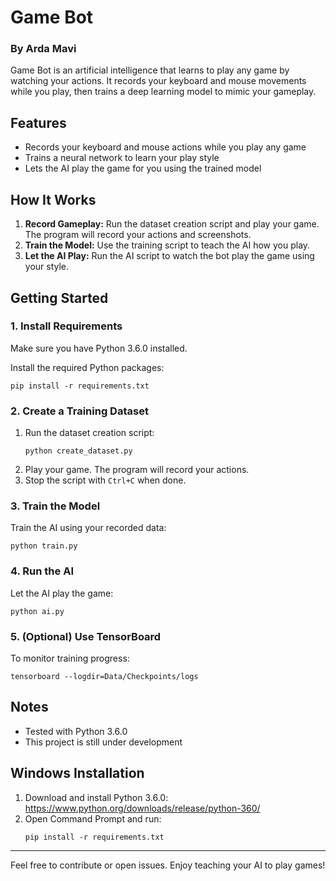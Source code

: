 # Game Bot
### By Arda Mavi

Game Bot is an artificial intelligence that learns to play any game by watching your actions. It records your keyboard and mouse movements while you play, then trains a deep learning model to mimic your gameplay.

## Features
- Records your keyboard and mouse actions while you play any game
- Trains a neural network to learn your play style
- Lets the AI play the game for you using the trained model

## How It Works
1. **Record Gameplay:** Run the dataset creation script and play your game. The program will record your actions and screenshots.
2. **Train the Model:** Use the training script to teach the AI how you play.
3. **Let the AI Play:** Run the AI script to watch the bot play the game using your style.

## Getting Started

### 1. Install Requirements
Make sure you have Python 3.6.0 installed.

Install the required Python packages:
```
pip install -r requirements.txt
```

### 2. Create a Training Dataset
1. Run the dataset creation script:
   ```
   python create_dataset.py
   ```
2. Play your game. The program will record your actions.
3. Stop the script with `Ctrl+C` when done.

### 3. Train the Model
Train the AI using your recorded data:
```
python train.py
```

### 4. Run the AI
Let the AI play the game:
```
python ai.py
```

### 5. (Optional) Use TensorBoard
To monitor training progress:
```
tensorboard --logdir=Data/Checkpoints/logs
```

## Notes
- Tested with Python 3.6.0
- This project is still under development

## Windows Installation
1. Download and install Python 3.6.0: https://www.python.org/downloads/release/python-360/
2. Open Command Prompt and run:
   ```
   pip install -r requirements.txt
   ```

---

Feel free to contribute or open issues. Enjoy teaching your AI to play games!
